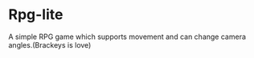 # Rpg-lite
A simple RPG game which supports movement and can change camera angles.(Brackeys is love)
